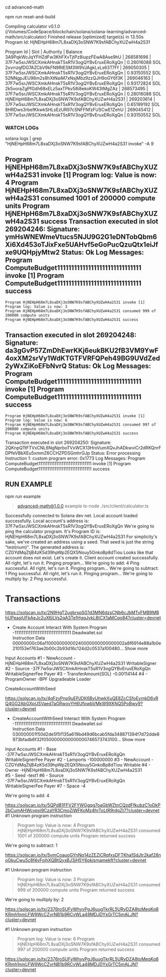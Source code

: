 cd advanced-math

npm run reset-and-build 

 Compiling calculator v0.1.0 (/Volumes/CodeSpace/blockchain/solana/solana-learning/advanced-math/src/calculator)
    Finished release [optimized] target(s) in 13.50s
Program Id: HjNEHpH68m7L8xaDXj3oSNW7K9sfABChyXUZwH4a2S31



Program Id                                   | Slot      | Authority                                    | Balance
3A9PqkWcJqYFHZdFw3KhFXvTjtPz8iupzFEwA8Ase9hU | 268581696 | 37F7w5srJWSCXmkAHnskT5sR1V3ogQYBvEruxERoXgQn | 0.28016088 SOL
2xvrrzqfDG7AZCbV9kFN9RtESM3W9VJAgkLxLs63T7Ff | 269050305 | 37F7w5srJWSCXmkAHnskT5sR1V3ogQYBvEruxERoXgQn | 0.93150552 SOL
52NNgpJEU98m2s8hXtNaiM7xNsjMbz9zzQJH9oGY6f3K | 269046163 | 37F7w5srJWSCXmkAHnskT5sR1V3ogQYBvEruxERoXgQn | 0.93172824 SOL
2k5voraZgPfGdh68xELz5axTPkv58i8ekoKW43tMgZAz | 268573495 | 37F7w5srJWSCXmkAHnskT5sR1V3ogQYBvEruxERoXgQn | 0.28016088 SOL
HjNEHpH68m7L8xaDXj3oSNW7K9sfABChyXUZwH4a2S31 | 269203614 | 37F7w5srJWSCXmkAHnskT5sR1V3ogQYBvEruxERoXgQn | 0.65199192 SOL
8HRDws3rbefKkwkSHLsEzUR97cSNFFNfzFUSCwE1ZehU | 269045412 | 37F7w5srJWSCXmkAHnskT5sR1V3ogQYBvEruxERoXgQn | 0.93150552 SOL

### WATCH LOGs


 solana logs |  grep "HjNEHpH68m7L8xaDXj3oSNW7K9sfABChyXUZwH4a2S31 invoke" -A 9

Program HjNEHpH68m7L8xaDXj3oSNW7K9sfABChyXUZwH4a2S31 invoke [1]
    Program log: Value is now: 4
    Program HjNEHpH68m7L8xaDXj3oSNW7K9sfABChyXUZwH4a2S31 consumed 1001 of 200000 compute units
    Program HjNEHpH68m7L8xaDXj3oSNW7K9sfABChyXUZwH4a2S31 success
Transaction executed in slot 269204246:
  Signature: ymHsWNEWmeVtucs5NJU9G2G1eDNTobQbm6Xi6Xd453oTJixFxe5UAHvf5eGoPucQzuQtx1eiJfxe9UQHpjyMtw2
  Status: Ok
  Log Messages:
    Program ComputeBudget111111111111111111111111111111 invoke [1]
    Program ComputeBudget111111111111111111111111111111 success
--
    Program HjNEHpH68m7L8xaDXj3oSNW7K9sfABChyXUZwH4a2S31 invoke [1]
    Program log: Value is now: 3
    Program HjNEHpH68m7L8xaDXj3oSNW7K9sfABChyXUZwH4a2S31 consumed 999 of 200000 compute units
    Program HjNEHpH68m7L8xaDXj3oSNW7K9sfABChyXUZwH4a2S31 success
Transaction executed in slot 269204248:
  Signature: da3gGvP57ZmDhEwrKKj6eukBKU2fB3VM9YwF4oxXM2srVy1WdKTGTFVRFQPeh49BG9UVdZed2yWxZiKoEFbNvrQ
  Status: Ok
  Log Messages:
    Program ComputeBudget111111111111111111111111111111 invoke [1]
    Program ComputeBudget111111111111111111111111111111 success
--
    Program HjNEHpH68m7L8xaDXj3oSNW7K9sfABChyXUZwH4a2S31 invoke [1]
    Program log: Value is now: 6
    Program HjNEHpH68m7L8xaDXj3oSNW7K9sfABChyXUZwH4a2S31 consumed 997 of 200000 compute units
    Program HjNEHpH68m7L8xaDXj3oSNW7K9sfABChyXUZwH4a2S31 success
Transaction executed in slot 269204250:
  Signature: 2QKnpQTtFTVxCNL6NgNprboTVxWCX13HroVumXQvJhADkwviCr2dRKQnrFDPfeVBbXEu5xmmZ6CCHZPDSGmhrGJp
  Status: Error processing Instruction 1: custom program error: 0x1773
  Log Messages:
    Program ComputeBudget111111111111111111111111111111 invoke [1]
    Program ComputeBudget111111111111111111111111111111 success


## RUN EXAMPLE

npm run example
 

> advanced-math@1.0.0 example
> ts-node ./src/client/calculator.ts

Successfully connected to Solana dev net.
Local account loaded successfully.
Local account's address is:
   37F7w5srJWSCXmkAHnskT5sR1V3ogQYBvEruxERoXgQn
We're going to ping the calculator program.
It's Program ID is:
   HjNEHpH68m7L8xaDXj3oSNW7K9sfABChyXUZwH4a2S31
For simplicity's sake, we've created an address using a seed.
That seed is just the string "test(num)".
The generated address is:
   CZGYdMqZtjB4zK5d39hpWp2EQX5Nouy5GnkoBp8dTiou
Looks like that account does not exist. Let's create it.
Client account created successfully.
All right, let's run it.
Pinging program...
We're going to add: 4
Ping successful.
All right, let's run it.
Pinging program...
We're going to subtract: 1
Ping successful.
All right, let's run it.
Pinging program...
We're going to multiply by: 2
Ping successful.


# Transactions 

https://solscan.io/tx/2N9HqT2ugbrspSG1d3MN6dzsCNb6cJbMTvFMB9MBhUPeasjUFkAeJc2uX6jLVs2qA3Te1HgqJvkL8tCX1aMCqo84?cluster=devnet


 - Create Account
Interact With
System Program -11111111111111111111111111111111  Deadwallet.sol   
Instruction Data
00000000c06a110000000000240000000000000002a8f6914e88a1b0e210153ef763ae2b00c2b93d16c124d2c0537a100480...
Show more
   
Input Accounts
#1 - NewAccount -HjNEHpH68m7L8xaDXj3oSNW7K9sfABChyXUZwH4a2S31   WritableSigner
#2 - Source -37F7w5srJWSCXmkAHnskT5sR1V3ogQYBvEruxERoXgQn   WritableSignerFee Payer
#3 - TransferAmount(SOL) -0.00114144
#4 - ProgramOwner -BPF Upgradeable Loader


CreateAccountWithSeed

https://solscan.io/tx/4qFzyPnp9uEPJDK6ByUhwkXuQE8ZcCSfoEymkD6vRQ4GG2AbGXpUSVaed7aGRwovYH6UfpwbVMkW9XKNQ5PoBwy9?cluster=devnet

 - CreateAccountWithSeed
Interact With
System Program -11111111111111111111111111111111  Deadwallet.sol   
Instruction Data
030000001f50d2de5f5f135a619bd49d6bcab5fda348871394f7d72dde8973bfadb6f32f0500000000000000746573743100...
Show more
   
Input Accounts
#1 - Base -37F7w5srJWSCXmkAHnskT5sR1V3ogQYBvEruxERoXgQn   WritableSignerFee Payer
#2 - Lamports -100000000
#3 - NewAccount -CZGYdMqZtjB4zK5d39hpWp2EQX5Nouy5GnkoBp8dTiou   Writable
#4 - Owner -HjNEHpH68m7L8xaDXj3oSNW7K9sfABChyXUZwH4a2S31   
#5 - Seed -test1
#6 - Source -37F7w5srJWSCXmkAHnskT5sR1V3ogQYBvEruxERoXgQn   WritableSignerFee Payer
#7 - Space -4

We're going to add: 4

https://solscan.io/tx/5QPdB1FFV2FYWGgqg7oaGbWZtnCQzdFfkubzC1oDkP2bCumAHWcvpyi9CzaYR3CmoZiWFKoMz4hrToLtR9rdgZt7?cluster=devnet
#1 Unknown program instruction
> Program log: Value is now: 4
> Program HjNEHpH68m7L8xaDXj3oSNW7K9sfABChyXUZwH4a2S31  consumed 1001 of 200000 compute units
> Program returned success



We're going to subtract: 1

https://solscan.io/tx/5vmCoauoGYnNq14zZEZiCRqfxsDFTKha1SdJtr2kaf28noGkuCwu5c8f4vFojhXQBtQyxBJ3jH5Y6okjsmamekft?cluster=devnet

#1 Unknown program instruction
> Program log: Value is now: 3
> Program HjNEHpH68m7L8xaDXj3oSNW7K9sfABChyXUZwH4a2S31  consumed 999 of 200000 compute units
> Program returned success



We're going to multiply by: 2

https://solscan.io/tx/2376roSUFyWhyvPgJ6uugTkrRL5URyDZA8toMeqKq8KRmh1nmLFW9WcCZvrNB1b9RCvWLa48MDJDYxGrTC5mALJN?cluster=devnet


#1 Unknown program instruction
> Program log: Value is now: 6
> Program HjNEHpH68m7L8xaDXj3oSNW7K9sfABChyXUZwH4a2S31  consumed 997 of 200000 compute units
> Program returned success

https://solscan.io/tx/2376roSUFyWhyvPgJ6uugTkrRL5URyDZA8toMeqKq8KRmh1nmLFW9WcCZvrNB1b9RCvWLa48MDJDYxGrTC5mALJN?cluster=devnet





